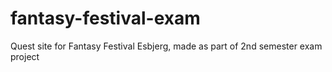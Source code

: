 # fantasy-festival-exam
 Quest site for Fantasy Festival Esbjerg, made as part of 2nd semester exam project
